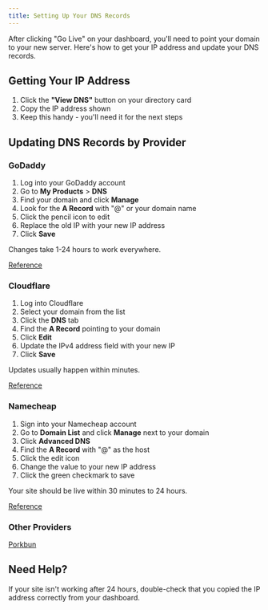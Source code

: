 ```yaml
---
title: Setting Up Your DNS Records
---
```


After clicking "Go Live" on your dashboard, you'll need to point your domain to your new server. Here's how to get your IP address and update your DNS records.

## Getting Your IP Address

1. Click the **"View DNS"** button on your directory card
2. Copy the IP address shown
3. Keep this handy - you'll need it for the next steps

## Updating DNS Records by Provider

### GoDaddy

1. Log into your GoDaddy account
2. Go to **My Products** > **DNS**
3. Find your domain and click **Manage**
4. Look for the **A Record** with "@" or your domain name
5. Click the pencil icon to edit
6. Replace the old IP with your new IP address
7. Click **Save**

Changes take 1-24 hours to work everywhere.

[Reference](https://support.learnworlds.com/support/solutions/articles/12000001358-how-to-connect-your-naked-domain-without-www-#A-Record)

### Cloudflare

1. Log into Cloudflare
2. Select your domain from the list
3. Click the **DNS** tab
4. Find the **A Record** pointing to your domain
5. Click **Edit**
6. Update the IPv4 address field with your new IP
7. Click **Save**

Updates usually happen within minutes.

[Reference](https://www.namecheap.com/support/knowledgebase/article.aspx/319/2237/how-can-i-set-up-an-a-address-record-for-my-domain/)

### Namecheap

1. Sign into your Namecheap account
2. Go to **Domain List** and click **Manage** next to your domain
3. Click **Advanced DNS**
4. Find the **A Record** with "@" as the host
5. Click the edit icon
6. Change the value to your new IP address
7. Click the green checkmark to save

Your site should be live within 30 minutes to 24 hours.

[Reference](https://www.namecheap.com/support/knowledgebase/article.aspx/319/2237/how-can-i-set-up-an-a-address-record-for-my-domain/)

### Other Providers

[Porkbun](https://kb.porkbun.com/article/68-how-to-edit-dns-records)

## Need Help?

If your site isn't working after 24 hours, double-check that you copied the IP address correctly from your dashboard.
